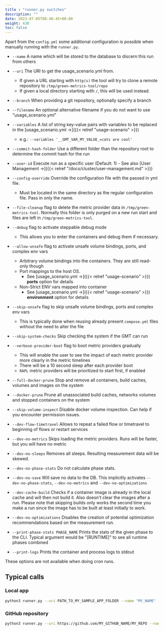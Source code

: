 ```yaml
---
title : "runner.py switches"
description: ""
date: 2023-07-05T08:48:45+00:00
weight: 430
toc: false
---
```


Apart from the `config.yml` some additional configuration is possible when manually running with the `runner.py`.

- `--name` A name which will be stored to the database to discern this run from others
- `--uri` The URI to get the usage_scenario.yml from.
  + If given a URL starting with `http(s)` the tool will try to clone a remote repository to `/tmp/green-metrics-tool/repo`
  + If given a local directory starting with `/`, this will be used instead.
- `--branch` When providing a git repository, optionally specify a branch
- `--filename` An optional alternative filename if you do not want to use "usage_scenario.yml"
- `--variables` A list of string key-value pairs with variables to be replaced in the [usage_scenario.yml →]({{< relref "usage-scenario" >}})
  + e.g.: `--variables '__GMT_VAR_MY_VALUE_=cats are cool'`
- `--commit-hash-folder` Use a different folder than the repository root to determine the commit hash for the run
- `--user-id` Execute run as a specific user (Default: 1) - See also [User Management →]({{< relref "/docs/cluster/user-management.md" >}})
- `--config-override` Override the configuration file with the passed in yml file.
  + Must be located in the same directory as the regular configuration file. Pass in only the name.
- `--file-cleanup` flag to delete the metric provider data in `/tmp/green-metrics-tool`. Normally this folder is only purged on a new run start and files are left in `/tmp/green-metrics-tool`.
- `--debug` flag to activate steppable debug mode
  + This allows you to enter the containers and debug them if necessary.
- `--allow-unsafe` flag to activate unsafe volume bindings, ports, and complex env vars
  + Arbitrary volume bindings into the containers. They are still read-only though
  + Port mappings to the host OS.
    * See [usage_scenario.yml →]({{< relref "usage-scenario" >}}) **ports** option for details
  + Non-Strict ENV vars mapped into container
    * See [usage_scenario.yml →]({{< relref "usage-scenario" >}}) **environment** option for details
- `--skip-unsafe` flag to skip unsafe volume bindings, ports and complex env vars
  + This is typically done when reusing already present `compose.yml` files without the need to alter the file
- `--skip-system-checks` Skip checking the system if the GMT can run
- `--verbose-provider-boot` flag to boot metric providers gradually
  + This will enable the user to see the impact of each metric provider more clearly in the metric timelines
  + There will be a 10 second sleep after each provider boot
  + `RAPL` metric providers will be prioritized to start first, if enabled
- `--full-docker-prune` Stop and remove all containers, build caches, volumes and images on the system
- `--docker-prune` Prune all unassociated build caches, networks volumes and stopped containers on the system
- `--skip-volume-inspect` Disable docker volume inspection. Can help if you encounter permission issues.
- `--dev-flow-timetravel` Allows to repeat a failed flow or timetravel to beginning of flows or restart services

- `--dev-no-metrics` Skips loading the metric providers. Runs will be faster, but you will have no metric
- `--dev-no-sleeps` Removes all sleeps. Resulting measurement data will be skewed.
- `--dev-no-phase-stats` Do not calculate phase stats.
- `--dev-no-save` Will save no data to the DB. This implicitly activates `--dev-no-phase-stats`, `--dev-no-metrics` and `--dev-no-optimizations`
- `--dev-cache-build` Checks if a container image is already in the local cache and will then not build it. Also doesn't clear the images after a run. Please note that skipping builds only works the second time you make a run since the image has to be built at least initially to work.
- `--dev-no-optimizations` Disables the creation of potential optimization recommendations based on the measurement run.
- `--print-phase-stats PHASE_NAME` Prints the stats of the given phase to the CLI. Typical argument would be "\[RUNTIME\]" to see all runtime phases combined
- `--print-logs` Prints the container and process logs to stdout

These options are not available when doing cron runs.

## Typical calls

### Local app

```bash
python3 runner.py --uri PATH_TO_MY_SAMPLE_APP_FOLDER --name "MY_NAME"
```

### GitHub repository

```bash
python3 runner.py --uri https://github.com/MY_GITHUB_NAME/MY_REPO --name "MY_NAME"
```
